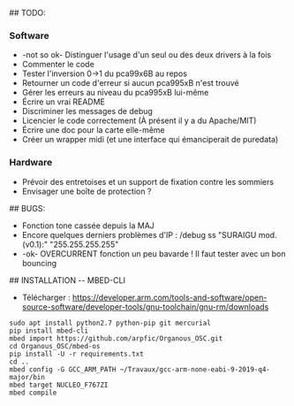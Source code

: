 ## TODO:

### Software
* -not so ok- Distinguer l'usage d'un seul ou des deux drivers à la fois
* Commenter le code
* Tester l'inversion 0->1 du pca99x6B au repos
* Retourner un code d'erreur si aucun pca995xB n'est trouvé
* Gérer les erreurs au niveau du pca995xB lui-même
* Écrire un vrai README
* Discriminer les messages de debug
* Licencier le code correctement (À présent il y a du Apache/MIT)
* Écrire une doc pour la carte elle-même
* Créer un wrapper midi (et une interface qui émanciperait de puredata)

### Hardware
* Prévoir des entretoises et un support de fixation contre les sommiers
* Envisager une boîte de protection ?

## BUGS:
* Fonction tone cassée depuis la MAJ
* Encore quelques derniers problèmes d'IP : /debug ss "SURAIGU mod. (v0.1):" "255.255.255.255"
* -ok- OVERCURRENT fonction un peu bavarde ! Il faut tester avec un bon bouncing

## INSTALLATION -- MBED-CLI
* Télécharger : https://developer.arm.com/tools-and-software/open-source-software/developer-tools/gnu-toolchain/gnu-rm/downloads

```
sudo apt install python2.7 python-pip git mercurial
pip install mbed-cli
mbed import https://github.com/arpfic/Organous_OSC.git
cd Organous_OSC/mbed-os
pip install -U -r requirements.txt
cd ..
mbed config -G GCC_ARM_PATH ~/Travaux/gcc-arm-none-eabi-9-2019-q4-major/bin
mbed target NUCLEO_F767ZI
mbed compile
``````
